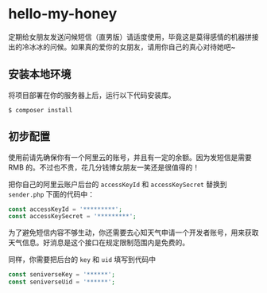 # hello-my-honey
定期给女朋友发送问候短信（直男版）请适度使用，毕竟这是莫得感情的机器拼接出的冷冰冰的问候。如果真的爱你的女朋友，请用你自己的真心对待她吧~

## 安装本地环境

将项目部署在你的服务器上后，运行以下代码安装库。
```shell
$ composer install
```

## 初步配置
使用前请先确保你有一个阿里云的账号，并且有一定的余额。因为发短信是需要 RMB 的。不过也不贵，花几分钱博女朋友一笑还是很值得的！

把你自己的阿里云账户后台的 `accessKeyId` 和 `accessKeySecret` 替换到 `sender.php` 下面的代码中：
```php
const accessKeyId = '*********';
const accessKeySecret = '*********';
```

为了避免短信内容不够生动，你还需要去心知天气申请一个开发者账号，用来获取天气信息。好消息是这个接口在规定限制范围内是免费的。

同样，你需要把后台的 `key` 和 `uid` 填写到代码中
```php
const seniverseKey = '******';
const seniverseUid = '******';
```

